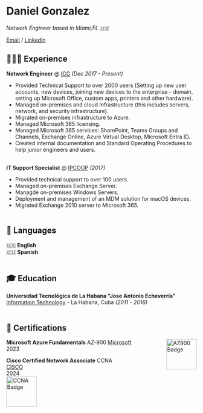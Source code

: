# Daniel Gonzalez

_Network Engineer based in Miami,FL 🇺🇸_ <br>

[Email](mailto:slash9492@gmail.com) / [LinkedIn](https://www.linkedin.com/in/daniel-j-gonzalez/)

## 👨🏻‍💻 Experience

**Network Engineer** @ [ICG](https://www.icgi.com/) _(Dec 2017 - Present)_ <br>
  - Provided Technical Support to over 2000 users (Setting up new user accounts, new devices, joining new devices to the enterprise   - domain, setting up Microsoft Office, custom apps, printers and other hardware).
  - Managed on-premises and cloud Infrastructure (this includes servers, network, and security infrastructure).
  - Migrated on-premises infrastructure to Azure.
  - Managed Microsoft 365 licensing.
  - Managed Microsoft 365 services: SharePoint, Teams Groups and Channels, Exchange Online, Azure Virtual Desktop, Microsoft Entra ID.
  - Created internal documentation and Standard Operating Procedures to help junior engineers and users.
<br><br>

**IT Support Specialist** @ [IPCOOP](https://www.ipcoop.com/) _(2017)_ <br>
  - Provided technical support to over 100 users.
  - Managed on-premises Exchange Server.
  - Managde on-premises Windows Servers.
  - Deployment and management of an MDM solution for macOS devices.
  - Migrated Exchange 2010 server to Microsoft 365.
<br><br>
 
## 💬 Languages

🇺🇸 **English**<br>
🇨🇺 **Spanish**
<br><br>

## 🎓 Education

**Universidad Tecnológica de La Habana "Jose Antonio Echeverría"**<br>
[Information Technology](https://cujae.edu.cu/) - La Habana, Cuba _(2011 -  2016)_
<br><br>
## 📜 Certifications

**Microsoft Azure Fundamentals** AZ-900
<picture>
<img style="float: right;" src="https://images.credly.com/size/220x220/images/be8fcaeb-c769-4858-b567-ffaaa73ce8cf/image.png" alt="AZ900 Badge" width="80"/>
</picture>
[Microsoft](https://www.credly.com/badges/4b07da4c-66b0-4c97-8b52-03dbb2e8098b/public_url) <br> 2023 <br>



**Cisco Certified Network Associate** CCNA<br>
[CISCO](https://www.credly.com/badges/859e469a-2e86-4f72-bab7-096a30c15229/public_url) <br> 
2024 <br>
<picture>
<img src="https://images.credly.com/size/220x220/images/683783d8-eaac-4c37-a14d-11bd8a36321d/ccna_600.png" alt="CCNA Badge" width="80"/> 
</picture>